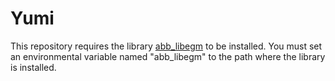 # Yumi

This repository requires the library [abb_libegm](https://github.com/ros-industrial/abb_libegm) to be installed. You must set an environmental variable named "abb_libegm" to the path where the library is installed. 
